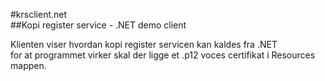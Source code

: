 #krsclient.net  
##Kopi register service - .NET demo client  

Klienten viser hvordan kopi register servicen kan kaldes fra .NET  
for at programmet virker skal der ligge et .p12 voces certifikat i Resources mappen.
